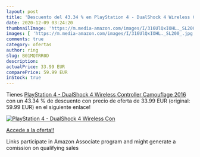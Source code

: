 ```yaml
---
layout: post
title: 'Descuento del 43.34 % en PlayStation 4 - DualShock 4 Wireless Con'
date: 2020-12-09 03:24:20
thumbnailImage: 'https://m.media-amazon.com/images/I/316UlQxIOHL._SL200_.jpg'
images: [ 'https://m.media-amazon.com/images/I/316UlQxIOHL._SL200_.jpg' ]
comments: true
category: ofertas
author: ring
slug: B01MQTRR0D
description:
actualPrice: 33.99 EUR
comparePrice: 59.99 EUR
inStock: true
---
```


Tienes [PlayStation 4 - DualShock 4 Wireless Controller  Camouflage  2016 ](https://www.amazon.de/dp/B01MQTRR0D/?tag=tolees0ca-21) con un 43.34 % de descuento con precio de oferta de 33.99 EUR (original: 59.99 EUR) en el siguiente enlace!

[![PlayStation 4 - DualShock 4 Wireless Con](https://m.media-amazon.com/images/I/316UlQxIOHL._SL200_.jpg)](https://www.amazon.de/dp/B01MQTRR0D/?tag=tolees0ca-21)

[Accede a la oferta!!](https://www.amazon.de/dp/B01MQTRR0D/?tag=tolees0ca-21)

Links participate in Amazon Associate program and might generate a comission on qualifying sales


